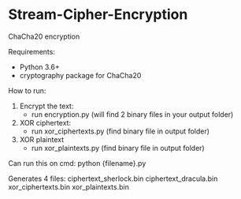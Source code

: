 # Stream-Cipher-Encryption
ChaCha20 encryption


Requirements: 
- Python 3.6+ 
- cryptography package for ChaCha20

How to run: 
1. Encrypt the text: 
	- run encryption.py (will find 2 binary files in your output folder) 
2. XOR ciphertext:
	- run xor_ciphertexts.py (find binary file in output folder)
3. XOR plaintext
	- run xor_plaintexts.py (find binary file in output folder)

Can run this on cmd: 
python {filename}.py

Generates 4 files: 
ciphertext_sherlock.bin
ciphertext_dracula.bin
xor_ciphertexts.bin
xor_plaintexts.bin
